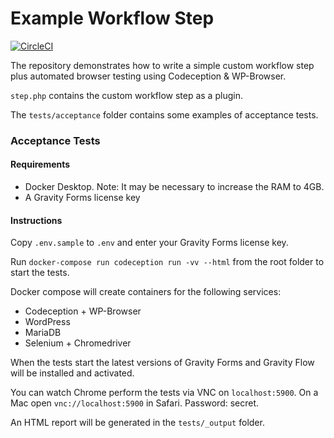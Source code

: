 Example Workflow Step
=====================

[![CircleCI](https://circleci.com/gh/gravityflow/example-step/tree/master.svg?style=svg&circle-token=4c044ef774d2e4dcc10ea847700defbb66479df7)](https://circleci.com/gh/gravityflow/example-step/tree/master)

The repository demonstrates how to write a simple custom workflow step plus automated browser testing using Codeception & WP-Browser.

`step.php` contains the custom workflow step as a plugin.

The `tests/acceptance` folder contains some examples of acceptance tests.

### Acceptance Tests

#### Requirements

- Docker Desktop. Note: It may be necessary to increase the RAM to 4GB.
- A Gravity Forms license key

#### Instructions

Copy `.env.sample` to `.env` and enter your Gravity Forms license key.

Run `docker-compose run codeception run -vv --html` from the root folder to start the tests. 

Docker compose will create containers for the following services:

- Codeception + WP-Browser
- WordPress
- MariaDB
- Selenium + Chromedriver

When the tests start the latest versions of Gravity Forms and Gravity Flow will be installed and activated.

You can watch Chrome perform the tests via VNC on `localhost:5900`. On a Mac open `vnc://localhost:5900` in Safari. Password: secret.

An HTML report will be generated in the `tests/_output` folder.
